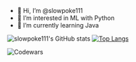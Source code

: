 - 👋 Hi, I’m @slowpoke111
- 👀 I’m interested in ML with Python
- 🌱 I’m currently learning Java


![slowpoke111's GitHub stats](https://github-readme-stats.vercel.app/api?username=slowpoke111&show_icons=true&theme=radical)
[![Top Langs](https://github-readme-stats.vercel.app/api/top-langs/?username=slowpoke111&layout=compact)](https://github.com/anuraghazra/github-readme-stats)

![Codewars](https://www.codewars.com/users/slowpoke111/badges/large)
